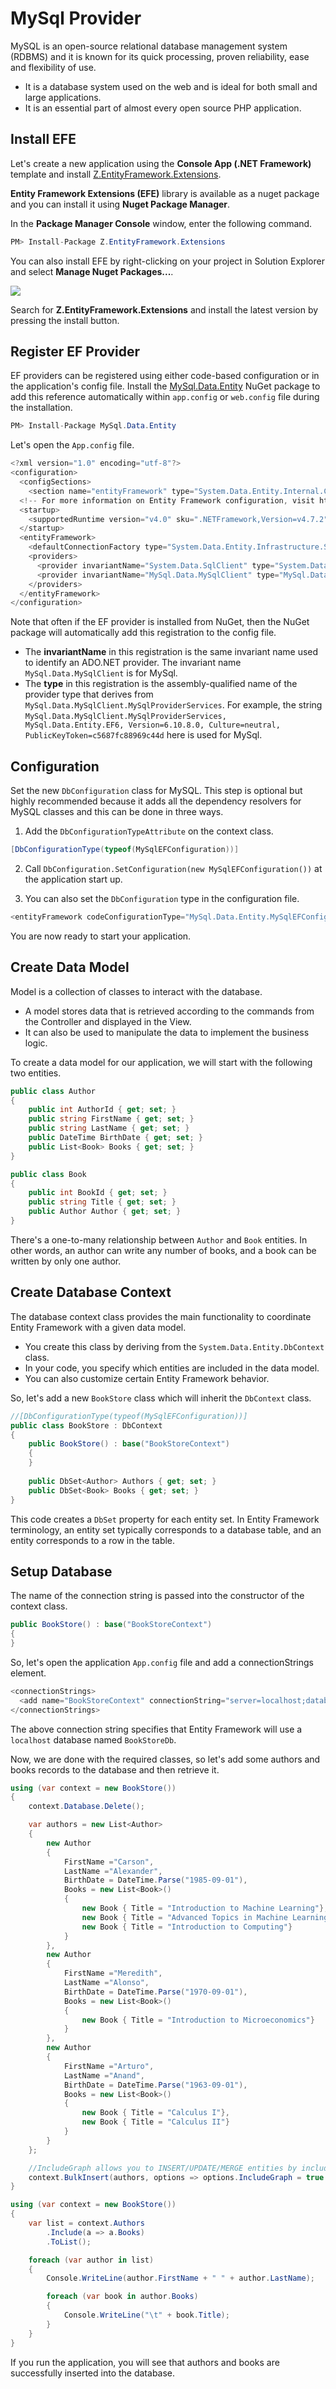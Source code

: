 # MySql Provider

MySQL is an open-source relational database management system (RDBMS) and it is known for its quick processing, proven reliability, ease and flexibility of use.

 - It is a database system used on the web and is ideal for both small and large applications.
 - It is an essential part of almost every open source PHP application.

## Install EFE

Let's create a new application using the **Console App (.NET Framework)** template and install [Z.EntityFramework.Extensions](https://www.nuget.org/packages/Z.EntityFramework.Extensions/). 

**Entity Framework Extensions (EFE)** library is available as a nuget package and you can install it using **Nuget Package Manager**.

In the **Package Manager Console** window, enter the following command.

```csharp
PM> Install-Package Z.EntityFramework.Extensions
```

You can also install EFE by right-clicking on your project in Solution Explorer and select **Manage Nuget Packages...**. 

<img src="https://raw.githubusercontent.com/zzzprojects/EntityFramework-Extensions/master/docs2/images/my-sql-1.png">

Search for **Z.EntityFramework.Extensions** and install the latest version by pressing the install button. 

## Register EF Provider

EF providers can be registered using either code-based configuration or in the application's config file. Install the [MySql.Data.Entity](https://www.nuget.org/packages/MySql.Data.Entity/) NuGet package to add this reference automatically within `app.config` or `web.config` file during the installation.

```csharp
PM> Install-Package MySql.Data.Entity
```

Let's open the `App.config` file.

```csharp
<?xml version="1.0" encoding="utf-8"?>
<configuration>
  <configSections>
    <section name="entityFramework" type="System.Data.Entity.Internal.ConfigFile.EntityFrameworkSection, EntityFramework, Version=6.0.0.0, Culture=neutral, PublicKeyToken=b77a5c561934e089" requirePermission="false" />
  <!-- For more information on Entity Framework configuration, visit http://go.microsoft.com/fwlink/?LinkID=237468 --></configSections>
  <startup>
    <supportedRuntime version="v4.0" sku=".NETFramework,Version=v4.7.2" />
  </startup>
  <entityFramework>
    <defaultConnectionFactory type="System.Data.Entity.Infrastructure.SqlConnectionFactory, EntityFramework" />
    <providers>
      <provider invariantName="System.Data.SqlClient" type="System.Data.Entity.SqlServer.SqlProviderServices, EntityFramework.SqlServer" />
      <provider invariantName="MySql.Data.MySqlClient" type="MySql.Data.MySqlClient.MySqlProviderServices, MySql.Data.Entity.EF6, Version=6.10.8.0, Culture=neutral, PublicKeyToken=c5687fc88969c44d"/>
    </providers>
  </entityFramework>
</configuration>
```

Note that often if the EF provider is installed from NuGet, then the NuGet package will automatically add this registration to the config file.

 - The **invariantName** in this registration is the same invariant name used to identify an ADO.NET provider. The invariant name `MySql.Data.MySqlClient`  is for MySql.
 - The **type** in this registration is the assembly-qualified name of the provider type that derives from `MySql.Data.MySqlClient.MySqlProviderServices`. For example, the string `MySql.Data.MySqlClient.MySqlProviderServices, MySql.Data.Entity.EF6, Version=6.10.8.0, Culture=neutral, PublicKeyToken=c5687fc88969c44d` here is used for MySql. 

## Configuration

Set the new `DbConfiguration` class for MySQL. This step is optional but highly recommended because it adds all the dependency resolvers for MySQL classes and this can be done in three ways. 

 1. Add the `DbConfigurationTypeAttribute` on the context class.

```csharp
[DbConfigurationType(typeof(MySqlEFConfiguration))]
```
 
 2. Call `DbConfiguration.SetConfiguration(new MySqlEFConfiguration())` at the application start up.

 3. You can also set the `DbConfiguration` type in the configuration file.

```csharp
<entityFramework codeConfigurationType="MySql.Data.Entity.MySqlEFConfiguration, MySql.Data.Entity.EF6">
```
You are now ready to start your application.
 
 ## Create Data Model
 
 Model is a collection of classes to interact with the database.

 - A model stores data that is retrieved according to the commands from the Controller and displayed in the View.
 - It can also be used to manipulate the data to implement the business logic.

To create a data model for our application, we will start with the following two entities.

```csharp
public class Author
{
    public int AuthorId { get; set; }
    public string FirstName { get; set; }
    public string LastName { get; set; }
    public DateTime BirthDate { get; set; }
    public List<Book> Books { get; set; }
}

public class Book
{
    public int BookId { get; set; }
    public string Title { get; set; }
    public Author Author { get; set; }
}
```

There's a one-to-many relationship between `Author` and `Book` entities. In other words, an author can write any number of books, and a book can be written by only one author.

## Create Database Context

The database context class provides the main functionality to coordinate Entity Framework with a given data model. 

 - You create this class by deriving from the `System.Data.Entity.DbContext` class. 
 - In your code, you specify which entities are included in the data model. 
 - You can also customize certain Entity Framework behavior. 

So, let's add a new `BookStore` class which will inherit the `DbContext` class.

```csharp
//[DbConfigurationType(typeof(MySqlEFConfiguration))]
public class BookStore : DbContext
{
    public BookStore() : base("BookStoreContext")
    {
    }
        
    public DbSet<Author> Authors { get; set; }
    public DbSet<Book> Books { get; set; }
}
```

This code creates a `DbSet` property for each entity set. In Entity Framework terminology, an entity set typically corresponds to a database table, and an entity corresponds to a row in the table.

## Setup Database

The name of the connection string is passed into the constructor of the context class.

```csharp
public BookStore() : base("BookStoreContext")
{
}
```
So, let's open the application `App.config` file and add a connectionStrings element.

```csharp
<connectionStrings>
  <add name="BookStoreContext" connectionString="server=localhost;database=BookStoreDb;uid=root;password=;" providerName="MySql.Data.MySqlClient"/>
</connectionStrings>
```

The above connection string specifies that Entity Framework will use a `localhost` database named `BookStoreDb`. 

Now, we are done with the required classes, so let's add some authors and books records to the database and then retrieve it.

```csharp
using (var context = new BookStore())
{
    context.Database.Delete();

    var authors = new List<Author>
    {
        new Author
        {
            FirstName ="Carson",
            LastName ="Alexander",
            BirthDate = DateTime.Parse("1985-09-01"),
            Books = new List<Book>()
            {
                new Book { Title = "Introduction to Machine Learning"},
                new Book { Title = "Advanced Topics in Machine Learning"},
                new Book { Title = "Introduction to Computing"}
            }
        },
        new Author
        {
            FirstName ="Meredith",
            LastName ="Alonso",
            BirthDate = DateTime.Parse("1970-09-01"),
            Books = new List<Book>()
            {
                new Book { Title = "Introduction to Microeconomics"}
            }
        },
        new Author
        {
            FirstName ="Arturo",
            LastName ="Anand",
            BirthDate = DateTime.Parse("1963-09-01"),
            Books = new List<Book>()
            {
                new Book { Title = "Calculus I"},
                new Book { Title = "Calculus II"}
            }
        }
    };

    //IncludeGraph allows you to INSERT/UPDATE/MERGE entities by including the child entities graph.
    context.BulkInsert(authors, options => options.IncludeGraph = true );
}

using (var context = new BookStore())
{
    var list = context.Authors
        .Include(a => a.Books)
        .ToList();

    foreach (var author in list)
    {
        Console.WriteLine(author.FirstName + " " + author.LastName);

        foreach (var book in author.Books)
        {
            Console.WriteLine("\t" + book.Title);
        }
    }
}
```

If you run the application, you will see that authors and books are successfully inserted into the database.
